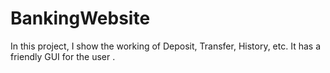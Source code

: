 # BankingWebsite
In this project, I show the working of Deposit, Transfer, History, etc. It has a friendly GUI for the user .
